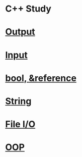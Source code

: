 # C++ Study

# [Output](https://github.com/mbsmbs/CPP/blob/main/Output/Output.md)

# [Input](https://github.com/mbsmbs/CPP/blob/main/Input/Input.md)

# [bool, &reference](https://github.com/mbsmbs/CPP/blob/main/SomeNewKeywords/SomeNewKeywords.md)

# [String](https://github.com/mbsmbs/CPP/blob/main/String/String.md)

# [File I/O](https://github.com/mbsmbs/CPP/blob/main/FileIO/FileIO.md)

# [OOP]()
